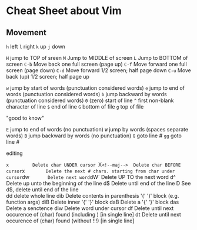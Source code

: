 # Cheat Sheet about Vim

## Movement

`h`	left
`l`	right
`k`	up
`j`	down


`H`	jump to TOP of sreen 
`M`     Jump to MIDDLE of screen
`L`     Jump to BOTTOM of screen
`C-b`   Move back one full screen (page up)
`C-f`   Move forward one full screen (page down)
`C-d`   Move forward 1/2 screen; half page down
`C-u`   Move back (up) 1/2 screen; half page up

`w`        jump by start of words (punctuation considered words)
`e`        jump to end of words (punctuation considered words)
`b`        jump backward by words (punctuation considered words)
`0` (zero) start of line
`^`        first non-blank character of line
`$`        end of line
`G`        bottom of file
`g`        top of file

"good to know"

`E`        jump to end of words (no punctuation)
`W`        jump by words (spaces separate words)
`B`        jump backward by words (no punctuation)
`G`        goto line #
`gg`       goto line #


editing

`x         Delete char UNDER cursor
`X` <!--maj-->  Delete char BEFORE cursor
`x`         Delete the next # chars. starting from char under cursor
`dw`        Delete next word
`dW`         Delete UP TO the next word
d^         Delete up unto the beginning of the line
d$         Delete until end of the line 
D          See d$, delete until end of the line  
dd         delete whole line
dib        Delete contents in parenthesis '(' ')' block (e.g. function args)
diB        Delete inner '{' '}' block
daB        Delete a '{' '}' block
das        Delete a senctence
diw        Delete word under cursor
df<c>      Delete until next occurence of <c> (char) found (including <c>) [in single line]
dt<c>      Delete until next occurence of <c> (char) found (without <c>!!!) [in single line]











##
